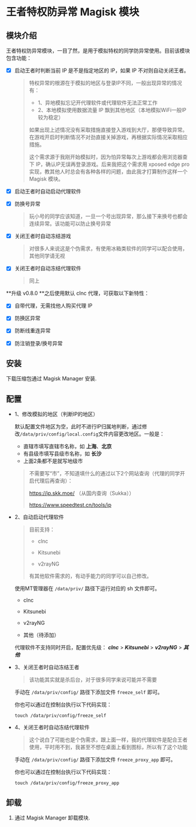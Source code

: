 # 王者特权防异常 Magisk 模块

## 模块介绍

王者特权防异常模块，一目了然，是用于模拟特权的同学防异常使用。目前该模块包含功能：

- [x] 启动王者时判断当前 IP 是不是指定地区的 IP，如果 IP 不对则自动关闭王者。

  > 特权异常的根源在于模拟的地区与登录IP不同，一般出现异常的情况有：
  >
  > - 1、异地模拟忘记开代理软件或代理软件无法正常工作
  > - 2、本地模拟使用数据流量 IP 飘到其他地区（本地模拟WiFi一般IP较为稳定）
  >
  > 如果出现上述情况没有采取措施直接登入游戏到大厅，那便导致异常。在游戏开启时判断情况不对劲直接关掉游戏，再根据实际情况采取相应措施。
  >
  > 这个需求源于我刚开始模拟时，因为怕异常每次上游戏都会用浏览器查下 IP，确认IP无误再登录游戏。后来我把这个需求用 xposed edge pro 实现，教其他人时总会有各种各样的问题，由此我才打算制作这样一个 Magisk 模块。

- [x] 启动王者时自动启动代理软件

- [x] 防换号异常

  > 玩小号的同学应该知道，一旦一个号出现异常，那么接下来换号也都会连续异常。该功能可以防止换号异常

- [x] 关闭王者时自动冻结游戏

  > 对很多人来说这是个伪需求，有使用冰箱类软件的同学可以配合使用，其他同学请无视

- [x] 关闭王者时自动冻结代理软件

  > 同上

**升级 v0.8.0 **之后使用默认 clnc 代理，可获取以下新特性：

- [x] 自带代理，无需找他人购买代理 IP
- [x] 防换区异常
- [x] 防断线重连异常
- [x] 防注销登录/换号异常






## 安装

下载压缩包通过 Magisk Manager 安装.



## 配置

- 1、修改模拟的地区（判断IP的地区）

  默认配置文件地区为空，此时不进行IP归属地判断，通过修改`/data/priv/config/local.config`文件内容更改地区。一般是：

  * 直辖市填写直辖市名称，如 **上海**、**北京**
  * 有县级市填写县级市名称，如 **长沙**
  * 上面2条都不是就写地级市

  > 不需要写“市”，不知道填什么的通过以下2个网站查询（代理的同学开启代理后再查询）：
  >
  >  https://ip.skk.moe/    （从国内查询（Sukka））
  >
  > https://www.speedtest.cn/tools/ip

- 2、自动启动代理软件

  > 目前支持：
  >
  > * clnc
  >
  > * Kitsunebi
  > * v2rayNG
  >
  > 有其他软件需求的，有动手能力的同学可以自己修改。

  使用MT管理器在 `/data/priv/` 路径下运行对应的 sh 文件即可。

  * clnc

  * Kitsunebi
  
  * v2rayNG
  
  * 其他（待添加）

  
  
  代理软件不支持同时开启，配置优先级： ***clnc*** > ***Kitsunebi*** > ***v2rayNG*** > ***其他***

* 3、关闭王者时自动冻结王者

  > 该功能其实就是杀后台，对于很多同学来说可能并不需要

  手动在 `/data/priv/config/` 路径下添加文件 `freeze_self` 即可。

  你也可以通过在控制台执行以下代码实现：

  ```shell
  touch /data/priv/config/freeze_self
  ```

* 4、关闭王者时自动冻结代理软件

  > 这个说白了可能也是个伪需求，跟上面一样，我的代理软件是配合王者使用，平时用不到，我甚至不想在桌面上看到图标，所以有了这个功能

  手动在 `/data/priv/config/` 路径下添加文件 `freeze_proxy_app` 即可。

  你也可以通过在控制台执行以下代码实现：

  ```shell
  touch /data/priv/config/freeze_proxy_app
  ```




## 卸载

1. 通过 Magisk Manager 卸载模块.